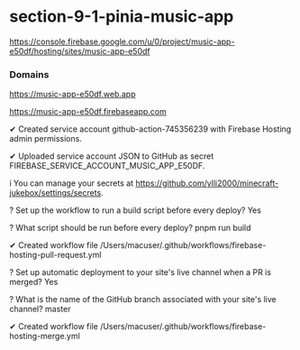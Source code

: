 # section-9-1-pinia-music-app

https://console.firebase.google.com/u/0/project/music-app-e50df/hosting/sites/music-app-e50df

### Domains

https://music-app-e50df.web.app

https://music-app-e50df.firebaseapp.com

✔ Created service account github-action-745356239 with Firebase Hosting admin permissions.

✔ Uploaded service account JSON to GitHub as secret FIREBASE_SERVICE_ACCOUNT_MUSIC_APP_E50DF.

i You can manage your secrets at https://github.com/ylli2000/minecraft-jukebox/settings/secrets.

? Set up the workflow to run a build script before every deploy? Yes

? What script should be run before every deploy? pnpm run build

✔ Created workflow file /Users/macuser/.github/workflows/firebase-hosting-pull-request.yml

? Set up automatic deployment to your site's live channel when a PR is merged? Yes

? What is the name of the GitHub branch associated with your site's live channel? master

✔ Created workflow file /Users/macuser/.github/workflows/firebase-hosting-merge.yml
